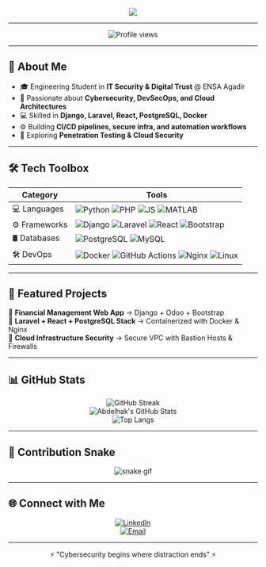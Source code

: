 <!-- 🔥 Abdelhak Kadir - Modern GitHub Profile README -->

<!-- Typing SVG -->
<p align="center">
  <a href="https://github.com/Abdelhak-kadir">
    <img src="https://readme-typing-svg.herokuapp.com?font=Fira+Code&size=25&duration=3000&pause=1000&color=00F7FF&center=true&vCenter=true&width=600&lines=👋+Hi,+I'm+Abdelhak+Kadir;🚀+Cybersecurity+%26+DevSecOps+Enthusiast;💻+Full-Stack+Developer;🔐+Cloud+%7C+Security+%7C+Automation" />
  </a>
</p>

---

<p align="center">
  <img src="https://komarev.com/ghpvc/?username=Abdelhak-kadir&style=flat-square&color=00F7FF" alt="Profile views"/>
</p>

---

## 🌟 About Me  

- 🎓 Engineering Student in **IT Security & Digital Trust** @ ENSA Agadir  
- 🔐 Passionate about **Cybersecurity, DevSecOps, and Cloud Architectures**  
- 💻 Skilled in **Django, Laravel, React, PostgreSQL, Docker**  
- ⚙️ Building **CI/CD pipelines, secure infra, and automation workflows**  
- 🌱 Exploring **Penetration Testing & Cloud Security**  

---

## 🛠️ Tech Toolbox  

<div align="center">

| **Category** | **Tools** |
|--------------|-----------|
| 💻 Languages | ![Python](https://img.shields.io/badge/Python-0A9EDC?style=for-the-badge&logo=python&logoColor=white) ![PHP](https://img.shields.io/badge/PHP-777BB4?style=for-the-badge&logo=php&logoColor=white) ![JS](https://img.shields.io/badge/JavaScript-F7E017?style=for-the-badge&logo=javascript&logoColor=black) ![MATLAB](https://img.shields.io/badge/MATLAB-FF8000?style=for-the-badge&logo=mathworks&logoColor=white) |
| ⚙️ Frameworks | ![Django](https://img.shields.io/badge/Django-092E20?style=for-the-badge&logo=django&logoColor=white) ![Laravel](https://img.shields.io/badge/Laravel-FF2D20?style=for-the-badge&logo=laravel&logoColor=white) ![React](https://img.shields.io/badge/React-20232A?style=for-the-badge&logo=react&logoColor=61DAFB) ![Bootstrap](https://img.shields.io/badge/Bootstrap-563D7C?style=for-the-badge&logo=bootstrap&logoColor=white) |
| 🛢 Databases | ![PostgreSQL](https://img.shields.io/badge/PostgreSQL-336791?style=for-the-badge&logo=postgresql&logoColor=white) ![MySQL](https://img.shields.io/badge/MySQL-005C84?style=for-the-badge&logo=mysql&logoColor=white) |
| 🛠️ DevOps | ![Docker](https://img.shields.io/badge/Docker-2496ED?style=for-the-badge&logo=docker&logoColor=white) ![GitHub Actions](https://img.shields.io/badge/GitHub%20Actions-2088FF?style=for-the-badge&logo=github-actions&logoColor=white) ![Nginx](https://img.shields.io/badge/Nginx-009639?style=for-the-badge&logo=nginx&logoColor=white) ![Linux](https://img.shields.io/badge/Linux-FCC624?style=for-the-badge&logo=linux&logoColor=black) |

</div>

---

## 📌 Featured Projects  

🔹 **Financial Management Web App** → Django + Odoo + Bootstrap  
🔹 **Laravel + React + PostgreSQL Stack** → Containerized with Docker & Nginx  
🔹 **Cloud Infrastructure Security** → Secure VPC with Bastion Hosts & Firewalls  

---

## 📊 GitHub Stats  

<div align="center">

![GitHub Streak](https://streak-stats.demolab.com?user=Abdelhak-kadir&theme=neon-palenight&hide_border=true)  
![Abdelhak's GitHub Stats](https://github-readme-stats.vercel.app/api?username=Abdelhak-kadir&show_icons=true&theme=tokyonight&hide_border=true)  
![Top Langs](https://github-readme-stats.vercel.app/api/top-langs/?username=Abdelhak-kadir&layout=compact&theme=tokyonight&hide_border=true)  

</div>

---

## 🐍 Contribution Snake  

<div align="center">
  <img src="https://github.com/Abdelhak-kadir/Abdelhak-kadir/blob/output/github-contribution-grid-snake.svg" alt="snake gif"/>
</div>

---

## 🌐 Connect with Me  

<div align="center">
  
[![LinkedIn](https://img.shields.io/badge/LinkedIn-0A66C2?style=for-the-badge&logo=linkedin&logoColor=white)](https://linkedin.com/in/your-link)  
[![Email](https://img.shields.io/badge/Email-EA4335?style=for-the-badge&logo=gmail&logoColor=white)](mailto:your.email@example.com)  

</div>

---

<p align="center">⚡ "Cybersecurity begins where distraction ends" ⚡</p>
